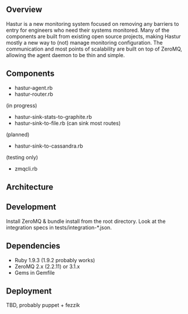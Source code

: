 Overview
--------

Hastur is a new monitoring system focused on removing any barriers to entry
for engineers who need their systems monitored. Many of the components are
built from existing open source projects, making Hastur mostly a new way
to (not) manage monitoring configuration. The communication and most points
of scalability are built on top of ZeroMQ, allowing the agent daemon to be
thin and simple.

Components
----------

* hastur-agent.rb
* hastur-router.rb

(in progress)

* hastur-sink-stats-to-graphite.rb
* hastur-sink-to-file.rb (can sink most routes)

(planned)

* hastur-sink-to-cassandra.rb

(testing only)

* zmqcli.rb

Architecture
------------

Development
-----------

Install ZeroMQ & bundle install from the root directory. Look at the integration specs in tests/integration-*.json.

Dependencies
------------

* Ruby 1.9.3 (1.9.2 probably works)
* ZeroMQ 2.x (2.2.11) or 3.1.x
* Gems in Gemfile

Deployment
----------

TBD, probably puppet + fezzik
